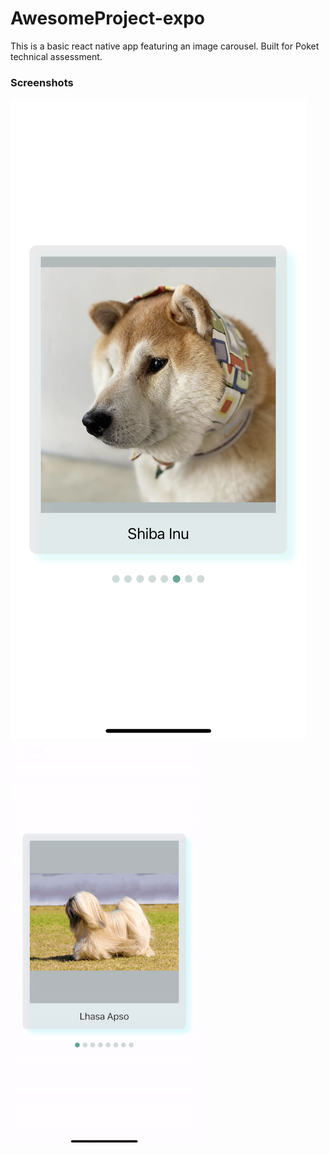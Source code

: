 # AwesomeProject-expo
This is a basic react native app featuring an image carousel. Built for Poket technical assessment.
### Screenshots

![Screenshot](https://github.com/angelareit/AwesomeProject-expo/blob/main/docs/dog-carousel-ss.PNG?raw=true)
![gif](https://github.com/angelareit/AwesomeProject-expo/blob/main/docs/dog-carousel-swipe.gif?raw=true)
